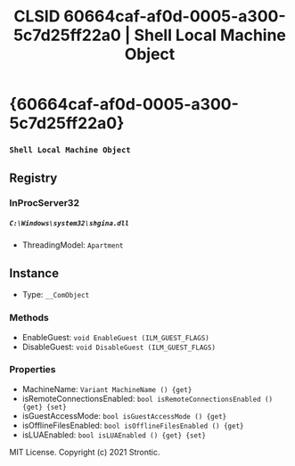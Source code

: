 ﻿---
title: "CLSID 60664caf-af0d-0005-a300-5c7d25ff22a0 | Shell Local Machine Object"
excerpt: What is COM-Object CLSID 60664caf-af0d-0005-a300-5c7d25ff22a0?
---

# {60664caf-af0d-0005-a300-5c7d25ff22a0}

### `Shell Local Machine Object`

## Registry


### InProcServer32

##### `C:\Windows\system32\shgina.dll`
* ThreadingModel: `Apartment`

## Instance

* Type: `__ComObject`

### Methods

* EnableGuest: `void EnableGuest (ILM_GUEST_FLAGS)`
* DisableGuest: `void DisableGuest (ILM_GUEST_FLAGS)`

### Properties

* MachineName: `Variant MachineName () {get} `
* isRemoteConnectionsEnabled: `bool isRemoteConnectionsEnabled () {get} {set} `
* isGuestAccessMode: `bool isGuestAccessMode () {get} `
* isOfflineFilesEnabled: `bool isOfflineFilesEnabled () {get} `
* isLUAEnabled: `bool isLUAEnabled () {get} {set} `

MIT License. Copyright (c) 2021 Strontic.


